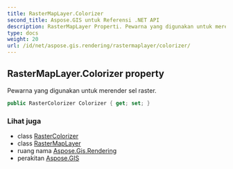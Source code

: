 ```yaml
---
title: RasterMapLayer.Colorizer
second_title: Aspose.GIS untuk Referensi .NET API
description: RasterMapLayer Properti. Pewarna yang digunakan untuk merender sel raster.
type: docs
weight: 20
url: /id/net/aspose.gis.rendering/rastermaplayer/colorizer/
---
```

## RasterMapLayer.Colorizer property

Pewarna yang digunakan untuk merender sel raster.

```csharp
public RasterColorizer Colorizer { get; set; }
```

### Lihat juga

* class [RasterColorizer](../../../aspose.gis.rendering.colorizers/rastercolorizer/)
* class [RasterMapLayer](../)
* ruang nama [Aspose.Gis.Rendering](../../rastermaplayer/)
* perakitan [Aspose.GIS](../../../)


